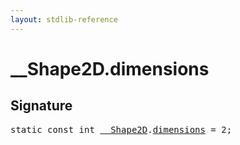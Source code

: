 ```yaml
---
layout: stdlib-reference
---
```


# __Shape2D.dimensions

## Signature
<pre>
<span class='code_keyword'>static</span> <span class='code_keyword'>const</span> int <a href="/stdlib-reference/types/Shape2D/index" class="code_type">__Shape2D</a>.<a href="/stdlib-reference/types/Shape2D/dimensions" class="code_var">dimensions</a> = 2;
</pre>

